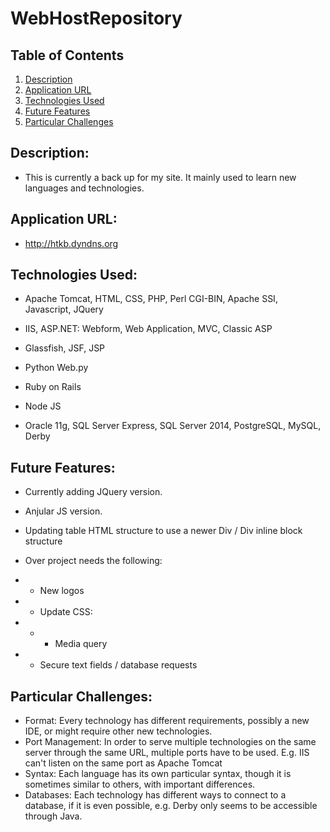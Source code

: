 # WebHostRepository

## Table of Contents
1.  [Description](#description)
2.  [Application URL](#appication-url)
3.  [Technologies Used](#technologies-used)
4.  [Future Features](#future-features)
5.  [Particular Challenges](#particular-challenges)

## Description:
* This is currently a back up for my site.  It mainly used to learn new languages and technologies.

## Application URL:
* http://htkb.dyndns.org

## Technologies Used:
* Apache Tomcat, HTML, CSS, PHP, Perl CGI-BIN, Apache SSI, Javascript, JQuery
* IIS, ASP.NET: Webform, Web Application, MVC, Classic ASP
* Glassfish, JSF, JSP
* Python Web.py
* Ruby on Rails
* Node JS

* Oracle 11g, SQL Server Express, SQL Server 2014, PostgreSQL, MySQL, Derby

## Future Features:
* Currently adding JQuery version.
* Anjular JS version.
* Updating table HTML structure to use a newer Div / Div inline block structure

* Over project needs the following:
* * New logos
* * Update CSS:
* * * Media query
* * Secure text fields / database requests

## Particular Challenges:
* Format: Every technology has different requirements, possibly a new IDE, or might require other new technologies.
* Port Management: In order to serve multiple technologies on the same server through the same URL, multiple ports have to be used. E.g. IIS can't listen on the same port as Apache Tomcat
* Syntax:  Each language has its own particular syntax, though it is sometimes similar to others, with important differences.
* Databases: Each technology has different ways to connect to a database, if it is even possible, e.g. Derby only seems to be accessible through Java.